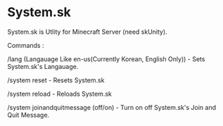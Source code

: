 # System.sk

System.sk is Utlity for Minecraft Server (need skUnity).

Commands : 

/lang (Langauage Like en-us(Currently Korean, English Only)) - Sets System.sk's Langauage.

/system reset - Resets System.sk

/system reload - Reloads System.sk

/system joinandquitmessage (off/on) - Turn on off System.sk's Join and Quit Message.
